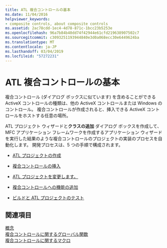 ```yaml
---
title: ATL 複合コントロールの基本
ms.date: 11/04/2016
helpviewer_keywords:
- composite controls, about composite controls
ms.assetid: 2ac78cdd-1ec4-4d78-871c-1bcc23b5253e
ms.openlocfilehash: 96a7b84b40dd74f42944e61cfd219638907502c7
ms.sourcegitcommit: c3093251193944840e3d0a068ecc30e6449624ba
ms.translationtype: MT
ms.contentlocale: ja-JP
ms.lasthandoff: 03/04/2019
ms.locfileid: "57272231"
---
```

# <a name="atl-composite-control-fundamentals"></a>ATL 複合コントロールの基本

複合コントロール (ダイアログ ボックスに似ています) を含めることができる ActiveX コントロールの種類は、他の ActiveX コントロールまたは Windows のコントロール。 複合コントロールが作成されると、挿入できる ActiveX コントロールをホストする任意の場所。

ATL プロジェクト ウィザードと**クラスの追加** ダイアログ ボックスを作成して、MFC アプリケーション フレームワークを作成するアプリケーション ウィザードを実行した結果のような複合コントロールのプロジェクトの実装のプロセスを自動化します。 開発プロセスは、5 つの手順で構成されます。

- [ATL プロジェクトの作成](../atl/reference/creating-an-atl-project.md)

- [複合コントロールの挿入](../atl/inserting-a-composite-control.md)

- [ATL プロジェクトを変更します。](../atl/modifying-the-atl-project.md)

- [複合コントロールへの機能の追加](../atl/adding-functionality-to-the-composite-control.md)

- [ビルドと ATL プロジェクトのテスト](../atl/building-and-testing-the-atl-project.md)

## <a name="see-also"></a>関連項目

[概念](../atl/active-template-library-atl-concepts.md)<br/>
[複合コントロールに関するグローバル関数](../atl/reference/composite-control-global-functions.md)<br/>
[複合コントロールに関するマクロ](../atl/reference/composite-control-macros.md)
